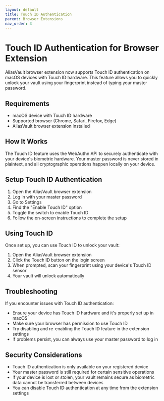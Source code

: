 ```yaml
---
layout: default
title: Touch ID Authentication
parent: Browser Extensions
nav_order: 3
---
```


# Touch ID Authentication for Browser Extension

AliasVault browser extension now supports Touch ID authentication on macOS devices with Touch ID hardware. This feature allows you to quickly unlock your vault using your fingerprint instead of typing your master password.

## Requirements

- macOS device with Touch ID hardware
- Supported browser (Chrome, Safari, Firefox, Edge)
- AliasVault browser extension installed

## How It Works

The Touch ID feature uses the WebAuthn API to securely authenticate with your device's biometric hardware. Your master password is never stored in plaintext, and all cryptographic operations happen locally on your device.

## Setup Touch ID Authentication

1. Open the AliasVault browser extension
2. Log in with your master password
3. Go to Settings
4. Find the "Enable Touch ID" option
5. Toggle the switch to enable Touch ID
6. Follow the on-screen instructions to complete the setup

## Using Touch ID

Once set up, you can use Touch ID to unlock your vault:

1. Open the AliasVault browser extension
2. Click the Touch ID button on the login screen
3. When prompted, scan your fingerprint using your device's Touch ID sensor
4. Your vault will unlock automatically

## Troubleshooting

If you encounter issues with Touch ID authentication:

- Ensure your device has Touch ID hardware and it's properly set up in macOS
- Make sure your browser has permission to use Touch ID
- Try disabling and re-enabling the Touch ID feature in the extension settings
- If problems persist, you can always use your master password to log in

## Security Considerations

- Touch ID authentication is only available on your registered device
- Your master password is still required for certain sensitive operations
- If your device is lost or stolen, your vault remains secure as biometric data cannot be transferred between devices
- You can disable Touch ID authentication at any time from the extension settings

